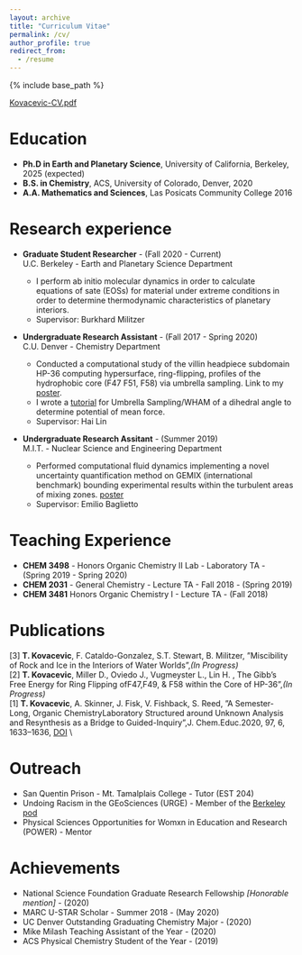 ```yaml
---
layout: archive
title: "Curriculum Vitae"
permalink: /cv/
author_profile: true
redirect_from:
  - /resume
---
```


{% include base_path %}

[Kovacevic-CV.pdf](../files/Curriculum_Vitae___Kovacevic.pdf)

Education
======
* **Ph.D in Earth and Planetary Science**, University of California, Berkeley, 2025 (expected)
* **B.S. in Chemistry**, ACS, University of Colorado, Denver, 2020
* **A.A. Mathematics and Sciences**, Las Posicats Community College 2016

Research experience
======
* **Graduate Student Researcher** - (Fall 2020 - Current)\
U.C. Berkeley - Earth and Planetary Science Department
  * I perform ab initio molecular dynamics in order to calculate equations of sate (EOSs) for material under extreme conditions in order to determine thermodynamic characteristics of  planetary interiors.  
  * Supervisor: Burkhard Militzer

* **Undergraduate Research Assistant** - (Fall 2017 - Spring 2020)\
C.U. Denver - Chemistry Department
  * Conducted a computational study of the villin headpiece subdomain HP-36 computing hypersurface, ring-flipping, profiles of the hydrophobic core (F47 F51, F58) via umbrella sampling. Link to my [poster](../files/HP36.pdf).
  * I wrote a [tutorial](https://github.com/TanjaKovacevic/Umbrella_Sampling/) for Umbrella Sampling/WHAM of a dihedral angle to determine potential of mean force.  
  * Supervisor: Hai Lin
  
* **Undergraduate Research Assitant** - (Summer 2019)\
M.I.T. - Nuclear Science and Engineering Department
  * Performed computational fluid dynamics implementing a novel uncertainty quantification method on GEMIX (international benchmark) bounding experimental results within the turbulent areas of mixing zones. [poster](../files/UQ-Turbulence.pdf) 
  * Supervisor: Emilio Baglietto

Teaching Experience
======
* **CHEM 3498** - Honors Organic Chemistry II Lab - Laboratory TA - (Spring 2019 - Spring 2020)
* **CHEM 2031** - General Chemistry - Lecture TA - Fall 2018 - (Spring 2019)
* **CHEM 3481** Honors Organic Chemistry I - Lecture TA - (Fall 2018)

Publications
======
[3] **T. Kovacevic**, F. Cataldo-Gonzalez, S.T. Stewart, B. Militzer, ”Miscibility of Rock and Ice in the Interiors of Water Worlds”,_(In Progress)_ \
[2] **T. Kovacevic**, Miller D., Oviedo J., Vugmeyster L., Lin H. , The Gibb’s Free Energy for Ring Flipping ofF47,F49, & F58 within the Core of HP-36”,_(In Progress)_ \
[1] **T. Kovacevic**, A. Skinner, J. Fisk, V. Fishback, S. Reed, ”A Semester-Long, Organic ChemistryLaboratory Structured around Unknown Analysis and Resynthesis as a Bridge to Guided-Inquiry”,J. Chem.Educ.2020, 97, 6, 1633–1636, [DOI](https://pubs.acs.org/doi/10.1021/acs.jchemed.9b01037) \


Outreach
======
* San Quentin Prison - Mt. Tamalplais College - Tutor (EST 204)
* Undoing Racism in the GEoSciences (URGE) - Member of the [Berkeley pod](https://urgeoscience.org/pods/berkeley-2/)
* Physical Sciences Opportunities for Womxn in Education and Research (POWER) - Mentor

Achievements
======
* National Science Foundation Graduate Research Fellowship *[Honorable mention]* - (2020)
* MARC U-STAR Scholar - Summer 2018 - (May 2020)
* UC Denver Outstanding Graduating Chemistry Major - (2020)
* Mike Milash Teaching Assistant of the Year - (2020)
* ACS Physical Chemistry Student of the Year - (2019)

